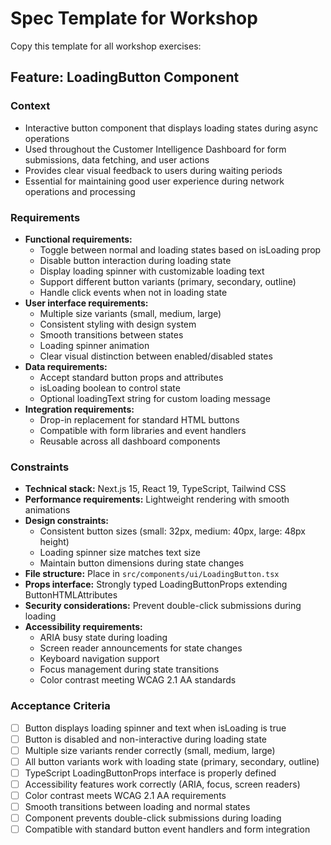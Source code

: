 # Spec Template for Workshop

Copy this template for all workshop exercises:

## Feature: LoadingButton Component

### Context
- Interactive button component that displays loading states during async operations
- Used throughout the Customer Intelligence Dashboard for form submissions, data fetching, and user actions
- Provides clear visual feedback to users during waiting periods
- Essential for maintaining good user experience during network operations and processing

### Requirements
- **Functional requirements:**
  - Toggle between normal and loading states based on isLoading prop
  - Disable button interaction during loading state
  - Display loading spinner with customizable loading text
  - Support different button variants (primary, secondary, outline)
  - Handle click events when not in loading state
- **User interface requirements:**
  - Multiple size variants (small, medium, large)
  - Consistent styling with design system
  - Smooth transitions between states
  - Loading spinner animation
  - Clear visual distinction between enabled/disabled states
- **Data requirements:**
  - Accept standard button props and attributes
  - isLoading boolean to control state
  - Optional loadingText string for custom loading message
- **Integration requirements:**
  - Drop-in replacement for standard HTML buttons
  - Compatible with form libraries and event handlers
  - Reusable across all dashboard components

### Constraints
- **Technical stack:** Next.js 15, React 19, TypeScript, Tailwind CSS
- **Performance requirements:** Lightweight rendering with smooth animations
- **Design constraints:**
  - Consistent button sizes (small: 32px, medium: 40px, large: 48px height)
  - Loading spinner size matches text size
  - Maintain button dimensions during state changes
- **File structure:** Place in `src/components/ui/LoadingButton.tsx`
- **Props interface:** Strongly typed LoadingButtonProps extending ButtonHTMLAttributes
- **Security considerations:** Prevent double-click submissions during loading
- **Accessibility requirements:**
  - ARIA busy state during loading
  - Screen reader announcements for state changes
  - Keyboard navigation support
  - Focus management during state transitions
  - Color contrast meeting WCAG 2.1 AA standards

### Acceptance Criteria
- [ ] Button displays loading spinner and text when isLoading is true
- [ ] Button is disabled and non-interactive during loading state
- [ ] Multiple size variants render correctly (small, medium, large)
- [ ] All button variants work with loading state (primary, secondary, outline)
- [ ] TypeScript LoadingButtonProps interface is properly defined
- [ ] Accessibility features work correctly (ARIA, focus, screen readers)
- [ ] Color contrast meets WCAG 2.1 AA requirements
- [ ] Smooth transitions between loading and normal states
- [ ] Component prevents double-click submissions during loading
- [ ] Compatible with standard button event handlers and form integration